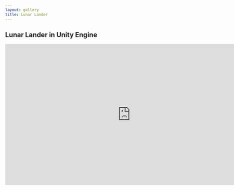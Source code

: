 ```yaml
---
layout: gallery
title: Lunar Lander
---
```


<h2>Lunar Lander in Unity Engine</h2>
<iframe width="800" height="450" src="https://www.youtube.com/embed/O9CsgTUTqkI?si=DV5msCV0-Xeq4_Iy" title="YouTube video player" frameborder="0" allow="accelerometer; autoplay; clipboard-write; encrypted-media; gyroscope; picture-in-picture; web-share" allowfullscreen></iframe>